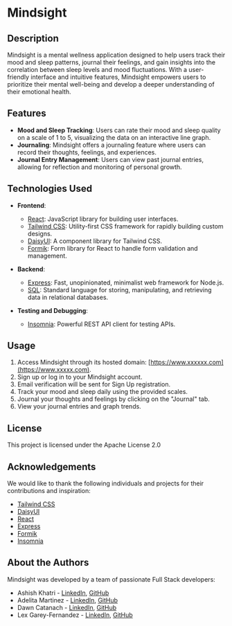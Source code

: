# Mindsight

## Description

Mindsight is a mental wellness application designed to help users track their mood and sleep patterns, journal their feelings, and gain insights into the correlation between sleep levels and mood fluctuations. With a user-friendly interface and intuitive features, Mindsight empowers users to prioritize their mental well-being and develop a deeper understanding of their emotional health.

## Features

- **Mood and Sleep Tracking**: Users can rate their mood and sleep quality on a scale of 1 to 5, visualizing the data on an interactive line graph.
- **Journaling**: Mindsight offers a journaling feature where users can record their thoughts, feelings, and experiences.
- **Journal Entry Management**: Users can view past journal entries, allowing for reflection and monitoring of personal growth.

## Technologies Used

- **Frontend**:
    - [React](https://reactjs.org/): JavaScript library for building user interfaces.
    - [Tailwind CSS](https://tailwindcss.com/): Utility-first CSS framework for rapidly building custom designs.
    - [DaisyUI](https://daisyui.com/): A component library for Tailwind CSS.
    - [Formik](https://formik.org/): Form library for React to handle form validation and management.

- **Backend**:
    - [Express](https://expressjs.com/): Fast, unopinionated, minimalist web framework for Node.js.
    - [SQL](https://www.sql.org/): Standard language for storing, manipulating, and retrieving data in relational databases.

- **Testing and Debugging**:
    - [Insomnia](https://insomnia.rest/): Powerful REST API client for testing APIs.



## Usage

1. Access Mindsight through its hosted domain: [https://www.xxxxxx.com](https://www.xxxxx.com).
2. Sign up or log in to your Mindsight account.
3. Email verification will be sent for Sign Up registration.
4. Track your mood and sleep daily using the provided scales.
5. Journal your thoughts and feelings by clicking on the "Journal" tab.
6. View your journal entries and graph trends.


## License

This project is licensed under the Apache License 2.0

## Acknowledgements

We would like to thank the following individuals and projects for their contributions and inspiration:
- [Tailwind CSS](https://tailwindcss.com/)
- [DaisyUI](https://daisyui.com/)
- [React](https://reactjs.org/)
- [Express](https://expressjs.com/)
- [Formik](https://formik.org/)
- [Insomnia](https://insomnia.rest/)

## About the Authors

Mindsight was developed by a team of passionate Full Stack developers:

- Ashish Khatri - [LinkedIn](https://www.linkedin.com/in/ashishkhatri09920a121/), [GitHub](https://github.com/ash1shkhatri)
- Adelita Martinez - [LinkedIn](https://www.linkedin.com/in/adelitamartinez/), [GitHub](https://github.com/AdelitaMartinez)
- Dawn Catanach - [LinkedIn](https://www.linkedin.com/in/dawncatanach/), [GitHub](https://github.com/DMCatanach)
- Lex Garey-Fernandez - [LinkedIn](https://www.linkedin.com/in/lexgarey/), [GitHub](https://github.com/lexlucid)
